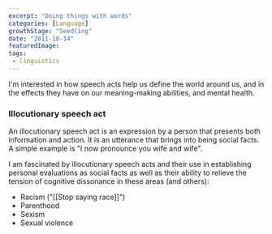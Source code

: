 ```yaml
---
excerpt: "Doing things with words"
categories: [Language]
growthStage: "Seedling"
date: "2011-10-14"
featuredImage: 
tags:
 - linguistics
---
```

I'm interested in how speech acts help us define the world around us, and in the effects they have on our meaning-making abilities, and mental health.

### Illocutionary speech act

An illocutionary speech act is an expression by a person that presents both information and action. It is an utterance that brings into being social facts. A simple example is "I now pronounce you wife and wife".

I am fascinated by illocutionary speech acts and their use in establishing personal evaluations as social facts as well as their ability to relieve the tension of cognitive dissonance in these areas (and others):
- Racism ("[[Stop saying race]]")
- Parenthood
- Sexism
- Sexual violence